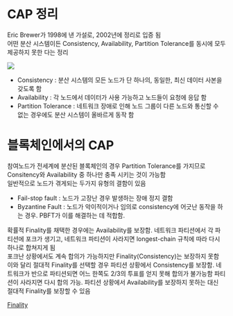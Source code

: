 # CAP 정리

Eric Brewer가 1998에 낸 가설로, 2002년에 정리로 입증 됨<br/>
어떤 분산 시스템이든 Consistency, Availability, Partition Tolerance를 동시에 모두 제공하지 못한 다는 정리<br/>

<img src="https://cryptographics.info/wp-content/uploads/2018/05/resized/1920/736/65/0/0/0/0/CAP-Theorem-The-Parts.png"/>

- Consistency : 분산 시스템의 모든 노드가 단 하나의, 동일한, 최신 데이터 사본을 갖도록 함
- Availability : 각 노드에서 데이터가 사용 가능하고 노드들이 요청에 응답 함
- Partition Tolerance : 네트워크 장애로 인해 노드 그룹이 다른 노드와 통신할 수 없는 경우에도 분산 시스템이 올바르게 동작 함

# 블록체인에서의 CAP

참여노드가 전세계에 분산된 블록체인의 경우 Partition Tolerance를 가지므로 Consitency와 Availability 중 하나만 충족 시키는 것이 가능함<br/>
일반적으로 노드가 겪게되는 두가지 유형의 결함이 있음
- Fail-stop fault : 노드가 고장난 경우 발생하는 장애 정지 결함
- Byzantine Fault : 노드가 악이적이거나 임의로 consistency에 어긋난 동작을 하는 경우. PBFT가 이를 해결하는 데 적합함.

확률적 Finality를 채택한 경우에는 Availability를 보장함. 네트워크 파티션에서 각 파티션에 포크가 생기고, 네트워크 파티션이 사라지면 longest-chain 규칙에 따라 다시 하나로 합쳐지게 됨<br/>
포크난 상황에서도 계속 합의가 가능하지만 Finality(Consistency)는 보장하지 못함<br/>
이와 달리 절대적 Finality를 선택할 경우 파티션 상황에서 Consistency를 보장함. 네트워크가 반으로 파티션되면 어느 한쪽도 2/3의 투표를 얻지 못해 합의가 불가능함
파티션이 사라지면 다시 합의 가능. 파티션 상황에서 Availability를 보장하지 못하는 대신 절대적 Finality를 보장할 수 있음<br/>



[Finality](https://github.com/JSHan94/TIL/blob/main/Blockchain/Ledger/Finality.md)

